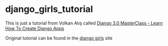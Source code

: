 # django_girls_tutorial

This is just a tutorial from Volkan Atış called [Django 3.0 MasterClass - Learn How To Create Django Apps](https://www.udemy.com/course/django-30-masterclass-learn-how-to-create-django-apps/)

Original tutorial can be found in the [django girls](https://tutorial.djangogirls.org/en/) site
